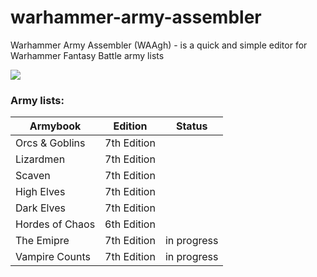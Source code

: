 # warhammer-army-assembler

Warhammer Army Assembler (WAAgh) - is a quick and simple editor for Warhammer Fantasy Battle army lists

![](http://mig1023.ru/images/waagh.png)

### Army lists:

| Armybook | Edition | Status |
| ------------- | ------------- | ------------- |
| Orcs & Goblins | 7th Edition | |
| Lizardmen | 7th Edition | |
| Scaven | 7th Edition | |
| High Elves | 7th Edition | |
| Dark Elves | 7th Edition | |
| Hordes of Chaos | 6th Edition | |
| The Emipre | 7th Edition | in progress |
| Vampire Counts | 7th Edition | in progress |

